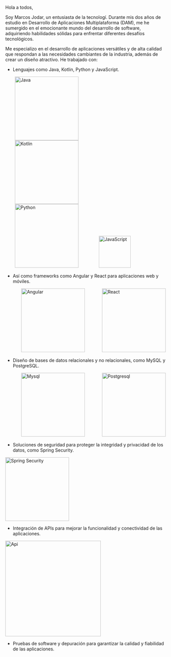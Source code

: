 Hola a todos,

Soy Marcos Jodar, un entusiasta de la tecnologí. Durante mis dos años de estudio en Desarrollo de Aplicaciones Multiplataforma (DAM), me he sumergido en el emocionante mundo del desarrollo de software, adquiriendo habilidades sólidas para enfrentar diferentes desafíos tecnológicos.

Me especializo en el desarrollo de aplicaciones versátiles y de alta calidad que respondan a las necesidades cambiantes de la industria, además de crear un diseño atractivo. He trabajado con:

- Lenguajes como Java, Kotlin, Python y JavaScript.
<img src="https://github.com/Marquitos24/Marquitos24/assets/146169288/ffd691d0-0fa4-40df-9480-b9bc1f153352" width="200" hspace="30" alt="Java">
<img src="https://github.com/Marquitos24/Marquitos24/assets/146169288/74b2088a-d0ad-410a-be54-9cd92bc75369" width="200" hspace="30" alt="Kotlin">
<img src="https://github.com/Marquitos24/Marquitos24/assets/146169288/927d3bd9-6678-40bb-a810-67644a21f6e2" width="200" hspace="30" alt="Python">
<img src="https://github.com/Marquitos24/Marquitos24/assets/146169288/f72b3610-8da9-47cc-ba0c-0eaf3c31d5e1" width="100" hspace="30" alt="JavaScript">

- Así como frameworks como Angular y React para aplicaciones web y móviles.
<img src="https://github.com/Marquitos24/Marquitos24/assets/146169288/0e180462-feb9-4dde-a87e-8f27c5cd2b4c" width="200" hspace="50" alt="Angular">
<img src="https://github.com/Marquitos24/Marquitos24/assets/146169288/ba82c333-9821-4ae7-9ac7-6f70ac45b277" width="200" alt="React">

- Diseño de bases de datos relacionales y no relacionales, como MySQL y PostgreSQL.
<img src="https://github.com/Marquitos24/Marquitos24/assets/146169288/647bf157-4cde-426c-ad51-b2691bdb9d0a" width="200" hspace="50" alt="Mysql">
<img src="https://github.com/Marquitos24/Marquitos24/assets/146169288/67725ef1-be33-4e8b-bb02-20e4bd4aff1e" width="200" alt="Postgresql">
  
- Soluciones de seguridad para proteger la integridad y privacidad de los datos, como Spring Security.
<img src="https://github.com/Marquitos24/Marquitos24/assets/146169288/88fb25af-9855-4e1a-bd17-f8af251a3ffc" width="200" alt="Spring Security">

- Integración de APIs para mejorar la funcionalidad y conectividad de las aplicaciones.
<img src="https://github.com/Marquitos24/Marquitos24/assets/146169288/116869b5-b636-4b35-8c47-dce1e63b8823" width="300" alt="Api" position="absolute" left="30%">

- Pruebas de software y depuración para garantizar la calidad y fiabilidad de las aplicaciones.

<!--
**Marquitos24/Marquitos24** is a ✨ _special_ ✨ repository because its `README.md` (this file) appears on your GitHub profile.

Here are some ideas to get you started:

- 🔭 I’m currently working on ...
- 🌱 I’m currently learning ...
- 👯 I’m looking to collaborate on ...
- 🤔 I’m looking for help with ...
- 💬 Ask me about ...
- 📫 How to reach me: ...
- 😄 Pronouns: ...
- ⚡ Fun fact: ...
-->
